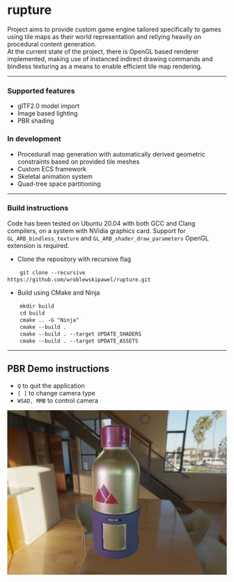 # rupture

Project aims to provide custom game engine tailored specifically to games using tile maps as their world representation and rellying heavily on procedural content generation.  
At the current state of the project, there is OpenGL based renderer implemented, making use of instanced indirect drawing commands and bindless texturing as a means to enable efficient tile map rendering.

---

### Supported features
* glTF2.0 model import
* Image based lighting
* PBR shading

### In development
* Procedurall map generation with automatically derived geometric constraints based on provided tile meshes
* Custom ECS framework
* Skeletal animation system
* Quad-tree space partitioning
---
### Build instructions

Code has been tested on Ubuntu 20.04 with both GCC and Clang compilers, on a system with NVidia graphics card. Support for ```GL_ARB_bindless_texture``` and ```GL_ARB_shader_draw_parameters``` OpenGL extension is required.

* Clone the repository with recursive flag

```
    git clone --recursive https://github.com/wroblewskipawel/rupture.git
```
* Build using CMake and Ninja
```
    mkdir build
    cd build
    cmake .. -G "Ninja"
    cmake --build .
    cmake --build . --target UPDATE_SHADERS
    cmake --build . --target UPDATE_ASSETS
```
---

## PBR Demo instructions

* ```Q``` to quit the application
* ```[ ]``` to change camera type
* ```WSAD, MMB``` to control camera

![](screenshot.png)